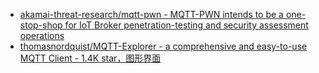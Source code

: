 * [akamai-threat-research/mqtt-pwn - MQTT-PWN intends to be a one-stop-shop for IoT Broker penetration-testing and security assessment operations](https://github.com/akamai-threat-research/mqtt-pwn)
* [thomasnordquist/MQTT-Explorer - a comprehensive and easy-to-use MQTT Client - 1.4K star，图形界面](https://github.com/thomasnordquist/MQTT-Explorer)
